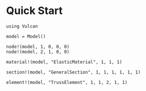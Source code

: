 # Quick Start

```@example quick_start
using Vulcan
```

```@example quick_start
model = Model()
```

```@example quick_start
node!(model, 1, 0, 0, 0)
node!(model, 2, 1, 0, 0)
```

```@example quick_start
material!(model, "ElasticMaterial", 1, 1, 1)
```

```@example quick_start
section!(model, "GeneralSection", 1, 1, 1, 1, 1, 1)
```

```@example quick_start
element!(model, "TrussElement", 1, 1, 2, 1, 1)
```